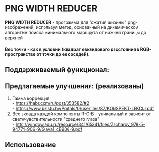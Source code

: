 # PNG WIDTH REDUCER
<b>PNG WIDTH REDUCER</b> - программа для "сжатия ширины" png-изображений, используя метод, основанный на динамическом алгоритме поиска минимального маршрута от нижней границы до верхней. <br>

#### Вес точки - как в условии (квадрат евклидового расстояния в RGB-пространстве от точки до ее соседей). <br>

## <b>Поддерживаемый функционал:</b><br>


## <b>Предлагаемые улучшения: (реализованы)</b><br>
  1. Гамма коррекция: <br>
    - https://habr.com/ru/post/353582/#2 <br>
    - https://www.belstu.by/Portals/0/userfiles/87/KONSPEKT-LEKCIJ.pdf  <br>
  2. Вес вклада каждой компоненты R-G-B - уникальный и зависит от светочувствительности "среднего глаза" <br>
    - http://window.edu.ru/resource/341/65341/files/Zacharov_978-5-94774-906-9/Glava1_cB906-9.pdf <br>

## Использование
